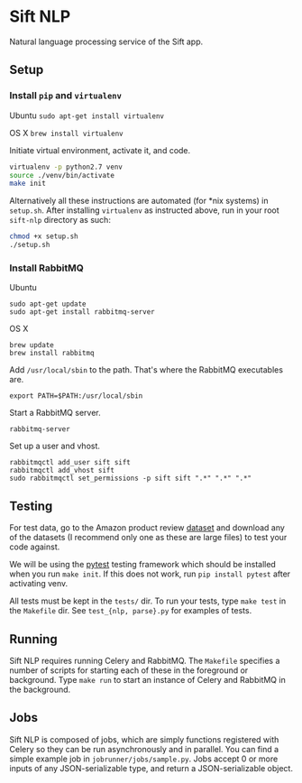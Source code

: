 # Sift NLP

Natural language processing service of the Sift app.

## Setup

### Install `pip` and `virtualenv`

Ubuntu
`sudo apt-get install virtualenv`

OS X
`brew install virtualenv`

Initiate virtual environment, activate it, and code.
```bash
virtualenv -p python2.7 venv
source ./venv/bin/activate
make init
```

Alternatively all these instructions are automated (for \*nix systems) in `setup.sh`. After installing `virtualenv` as instructed above, run in your root `sift-nlp` directory as such:
```bash
chmod +x setup.sh
./setup.sh
```

### Install RabbitMQ

Ubuntu
```
sudo apt-get update
sudo apt-get install rabbitmq-server
```

OS X
```
brew update
brew install rabbitmq
```

Add `/usr/local/sbin` to the path. That's where the RabbitMQ executables are.
```
export PATH=$PATH:/usr/local/sbin
```

Start a RabbitMQ server.
```
rabbitmq-server
```

Set up a user and vhost.
```
rabbitmqctl add_user sift sift
rabbitmqctl add_vhost sift
sudo rabbitmqctl set_permissions -p sift sift ".*" ".*" ".*"
```

## Testing

For test data, go to the Amazon product review [dataset](http://jmcauley.ucsd.edu/data/amazon/) and download any of the datasets (I recommend only one as these are large files) to test your code against.

We will be using the [pytest](http://doc.pytest.org/en/latest/) testing framework which should be installed when you run `make init`. If this does not work, run `pip install pytest` after activating venv.

All tests must be kept in the `tests/` dir. To run your tests, type `make test` in the `Makefile` dir. See `test_{nlp, parse}.py` for examples of tests.

## Running

Sift NLP requires running Celery and RabbitMQ. The `Makefile` specifies a number of scripts for starting each of these in the foreground or background. Type `make run` to start an instance of Celery and RabbitMQ in the background.

## Jobs

Sift NLP is composed of jobs, which are simply functions registered with Celery so they can be run asynchronously and in parallel. You can find a simple example job in `jobrunner/jobs/sample.py`. Jobs accept 0 or more inputs of any JSON-serializable type, and return a JSON-serializable object.
